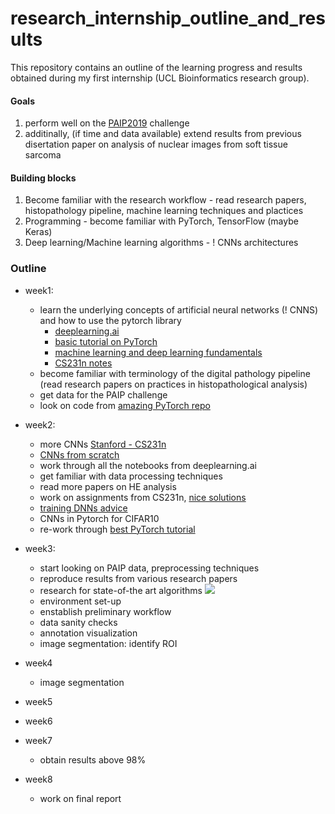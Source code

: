 # research_internship_outline_and_results
This repository contains an outline of the learning progress and results obtained during my first internship (UCL Bioinformatics research group).


#### Goals 
1. perform well on the [PAIP2019](https://paip2019.grand-challenge.org/Dataset/) challenge
2. additinally, (if time and data available) extend results from previous disertation paper on analysis of nuclear images from soft tissue sarcoma

#### Building blocks
   1. Become familiar with the research workflow - read research papers, histopathology pipeline, machine learning techniques and plactices
   2. Programming - become familiar with PyTorch, TensorFlow (maybe Keras)
   3. Deep learning/Machine learning algorithms - ! CNNs architectures

### Outline
* week1: 
  * learn the underlying concepts of artificial neural networks (! CNNS) and how to use the pytorch library
    - [deeplearning.ai](https://www.coursera.org/learn/convolutional-neural-networks/home/welcome)
    - [basic tutorial on PyTorch](http://deeplizard.com/learn/video/v5cngxo4mIg)
    - [machine learning and deep learning fundamentals](http://deeplizard.com/learn/video/v5cngxo4mIg)
    - [CS231n notes](http://cs231n.github.io/neural-networks-1/)
  * become familiar with terminology of the digital pathology pipeline
    (read research papers on practices in histopathological analysis)
  * get data for the PAIP challenge
  * look on code from [amazing PyTorch repo](https://github.com/udacity/deep-learning-v2-pytorch)
* week2:
  * more CNNs [Stanford - CS231n](https://www.youtube.com/watch?v=6SlgtELqOWc&list=PLC1qU-LWwrF64f4QKQT-Vg5Wr4qEE1Zxk&index=8)
  * [CNNs from scratch](https://github.com/karyam/research_internship_outline_and_results/tree/master/cnn_scratch)
  * work through all the notebooks from deeplearning.ai
  * get familiar with data processing techniques
  * read more papers on HE analysis
  * work on assignments from CS231n, [nice solutions](https://github.com/srinadhu/CS231n)
  * [training DNNs advice](http://karpathy.github.io/2019/04/25/recipe/)
  * CNNs in Pytorch for CIFAR10
  * re-work through [best PyTorch tutorial](https://github.com/rasbt/deeplearning-models/blob/master/README.md)
* week3:
  * start looking on PAIP data, preprocessing techniques
  * reproduce results from various research papers
  * research for state-of-the art algorithms
  ![](https://github.com/karyam/research_internship_outline_and_results/blob/master/pic.png)
  * environment set-up
  * enstablish preliminary workflow
  * data sanity checks
  * annotation visualization
  * image segmentation: identify ROI
  
* week4
  * image segmentation
* week5
* week6
* week7
  * obtain results above 98%
* week8
  * work on final report
  
  

    
